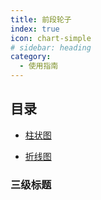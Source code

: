 ```yaml
---
title: 前段轮子
index: true
icon: chart-simple
# sidebar: heading
category:
  - 使用指南
---
```


## 目录

- [柱状图](bar1.md)

- [折线图](line2.md)

### 三级标题


